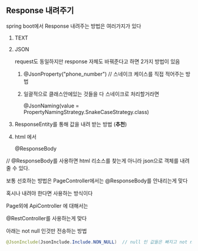 ## Response 내려주기

spring boot에서 Response 내려주는 방법은 여러가지가 있다



1. TEXT

2. JSON

   request도 동일하지만 response 자체도 바꿔준다고 하면 2가지 방법이 있음

   1. @JsonProperty("phone_number")	// 스네이크 케이스를 직접 적어주는 방법

   2. 일괄적으로 클래스안에있는 것들을 다 스네이크로 처리할거라면

      @JsonNaming(value = PropertyNamingStrategy.SnakeCaseStrategy.class)

3. ResponseEntity를 통해 값을 내려 받는 방법 (**추천**)







4. html 에서

   @ResponseBody

// @ResponseBody를 사용하면 html 리소스를 찾는게 아니라 json으로 객체를 내려줄 수 있다.

보통 선호하는 방법은 PageController에서는 @ResponseBody를 안내리는게 맞다

혹시나 내려야 한다면 사용하는 방식이다

Page외에 ApiController 에 대해서는

@RestController를 사용하는게 맞다





아래는 not null 인것만 전송하는 방법

```java
@JsonInclude(JsonInclude.Include.NON_NULL)  // null 인 값들은 빠지고 not null인 값들만 전송
```
